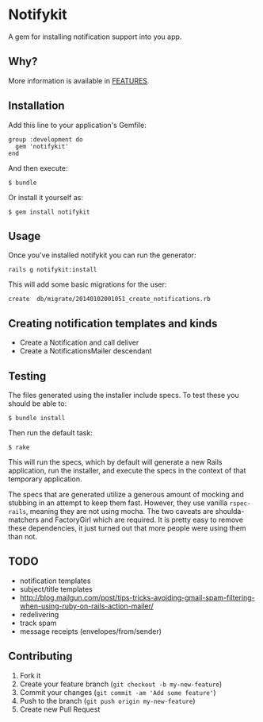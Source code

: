 # Notifykit

A gem for installing notification support into you app.

## Why?

More information is available in [FEATURES](FEATURES.md).

## Installation

Add this line to your application's Gemfile:

    group :development do
      gem 'notifykit'
    end

And then execute:

    $ bundle

Or install it yourself as:

    $ gem install notifykit

## Usage

Once you've installed notifykit you can run the generator:

    rails g notifykit:install

This will add some basic migrations for the user:

    create  db/migrate/20140102001051_create_notifications.rb

## Creating notification templates and kinds

* Create a Notification and call deliver
* Create a NotificationsMailer descendant

## Testing

The files generated using the installer include specs. To test these you should be
able to:

    $ bundle install

Then run the default task:

    $ rake

This will run the specs, which by default will generate a new Rails application,
run the installer, and execute the specs in the context of that temporary
application.

The specs that are generated utilize a generous amount of mocking and stubbing in
an attempt to keep them fast. However, they use vanilla `rspec-rails`, meaning
they are not using mocha. The two caveats are shoulda-matchers and FactoryGirl which
are required. It is pretty easy to remove these dependencies, it just turned out
that more people were using them than not.

## TODO

* notification templates
* subject/title templates
* http://blog.mailgun.com/post/tips-tricks-avoiding-gmail-spam-filtering-when-using-ruby-on-rails-action-mailer/
* redelivering
* track spam
* message receipts (envelopes/from/sender)

## Contributing

1. Fork it
2. Create your feature branch (`git checkout -b my-new-feature`)
3. Commit your changes (`git commit -am 'Add some feature'`)
4. Push to the branch (`git push origin my-new-feature`)
5. Create new Pull Request
